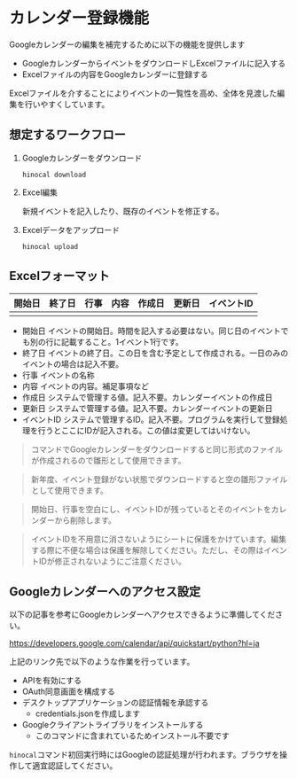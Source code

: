 # カレンダー登録機能

Googleカレンダーの編集を補完するために以下の機能を提供します

- GoogleカレンダーからイベントをダウンロードしExcelファイルに記入する
- Excelファイルの内容をGoogleカレンダーに登録する

Excelファイルを介することによりイベントの一覧性を高め、全体を見渡した編集を行いやすくしています。



## 想定するワークフロー

1. Googleカレンダーをダウンロード

    ```hinocal download```

2. Excel編集

    新規イベントを記入したり、既存のイベントを修正する。

3. Excelデータをアップロード

    ```hinocal upload```

## Excelフォーマット


| 開始日 | 終了日 | 行事 | 内容 | 作成日 | 更新日 | イベントID |
| ------ | ------ | ---- | ---- | ------ | ------ | ---------- |
|        |        |      |      |        |        |            |

- 開始日
  イベントの開始日。時間を記入する必要はない。同じ日のイベントでも別の行に記載すること。1イベント1行です。
- 終了日
  イベントの終了日。この日を含む予定として作成される。一日のみのイベントの場合は記入不要。
- 行事
  イベントの名称
- 内容
  イベントの内容。補足事項など
- 作成日
  システムで管理する値。記入不要。カレンダーイベントの作成日
- 更新日
  システムで管理する値。記入不要。カレンダーイベントの更新日
- イベントID
  システムで管理するID。記入不要。プログラムを実行して登録処理を行うとここにIDが記入される。この値は変更してはいけない。

> コマンドでGoogleカレンダーをダウンロードすると同じ形式のファイルが作成されるので雛形として使用できます。

> 新年度、イベント登録がない状態でダウンロードすると空の雛形ファイルとして使用できます。


> 開始日、行事を空白にし、イベントIDが残っているとそのイベントをカレンダーから削除します。


> イベントIDを不用意に消さないようにシートに保護をかけています。編集する際に不便な場合は保護を解除してください。ただし、その際はイベントIDが修正されないようにご注意ください。

 
## Googleカレンダーへのアクセス設定

以下の記事を参考にGoogleカレンダーへアクセスできるように準備してください。

https://developers.google.com/calendar/api/quickstart/python?hl=ja

上記のリンク先で以下のような作業を行っています。

- APIを有効にする
- OAuth同意画面を構成する
- デスクトップアプリケーションの認証情報を承認する
  - credentials.jsonを作成します
- Googleクライアントライブラリをインストールする
  - このコマンドに含まれているためインストール不要です


```hinocal```コマンド初回実行時にはGoogleの認証処理が行われます。ブラウザを操作して適宜認証してください。


